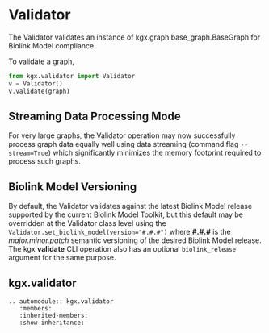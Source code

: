 # Validator

The Validator validates an instance of kgx.graph.base_graph.BaseGraph for Biolink Model compliance.

To validate a graph,

```python
from kgx.validator import Validator
v = Validator()
v.validate(graph)
```

## Streaming Data Processing Mode

For very large graphs, the Validator operation may now successfully process graph data equally well using data streaming (command flag `--stream=True`) which significantly minimizes the memory footprint required to process such graphs.

## Biolink Model Versioning

By default, the Validator validates against the latest Biolink Model release supported by the current Biolink Model Toolkit, but this default may be overridden at the Validator class level using the `Validator.set_biolink_model(version="#.#.#")` where  **#.#.#**  is the _major.minor.patch_ semantic versioning of the desired Biolink Model release.  The kgx **validate** CLI operation also has an optional `biolink_release` argument for the same purpose.

## kgx.validator


```eval_rst
.. automodule:: kgx.validator
   :members:
   :inherited-members:
   :show-inheritance:
```
